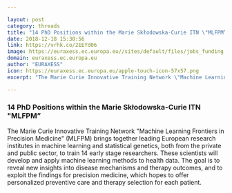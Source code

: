 ```yaml
---

layout: post
category: threads
title: "14 PhD Positions within the Marie Skłodowska-Curie ITN \"MLFPM”"
date: 2018-12-18 15:30:56
link: https://vrhk.co/2EEYd06
image: https://euraxess.ec.europa.eu//sites/default/files/jobs_funding.jpg
domain: euraxess.ec.europa.eu
author: "EURAXESS"
icon: https://euraxess.ec.europa.eu/apple-touch-icon-57x57.png
excerpt: "The Marie Curie Innovative Training Network \"Machine Learning Frontiers in Precision Medicine\" (MLFPM) brings together leading European research institutes in machine learning and statistical genetics, both from the private and public sector, to train 14 early stage researchers. These scientists will develop and apply machine learning methods to health data. The goal is to reveal new insights into disease mechanisms and therapy outcomes, and to exploit the findings for precision medicine, which hopes to offer personalized preventive care and therapy selection for each patient."

---
```


### 14 PhD Positions within the Marie Skłodowska-Curie ITN "MLFPM”

The Marie Curie Innovative Training Network "Machine Learning Frontiers in Precision Medicine" (MLFPM) brings together leading European research institutes in machine learning and statistical genetics, both from the private and public sector, to train 14 early stage researchers. These scientists will develop and apply machine learning methods to health data. The goal is to reveal new insights into disease mechanisms and therapy outcomes, and to exploit the findings for precision medicine, which hopes to offer personalized preventive care and therapy selection for each patient.